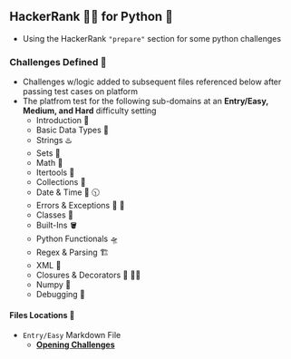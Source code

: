 ## HackerRank 🧑‍💻 for Python 🐍
* Using the HackerRank `"prepare"` section for some python challenges

### **Challenges Defined** 🥇
* Challenges w/logic added to subsequent files referenced below after passing test cases on platform
* The platfrom test for the following sub-domains at an **Entry/Easy, Medium, and Hard** difficulty setting
    - Introduction 🔰
    * Basic Data Types :safety_pin:
    * Strings ♨️
    * Sets 🎾
    * Math 🔢
    * Itertools 🧰
    * Collections :file_folder:
    * Date & Time 📆 🕥
    * Errors & Exceptions 🔴 🚧
    * Classes 🏫
    * Built-Ins 🪣
    * Python Functionals 🛸
    * Regex & Parsing 🏗️
    * XML 🔶
    * Closures & Decorators 🔭 🧑‍🎄
    * Numpy :1234:
    * Debugging 🐛

#### **Files Locations** 📁
* `Entry/Easy` Markdown File
    * **[Opening Challenges](/HackerRank/entry_easy/easy_md.md)**
